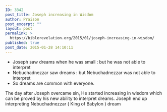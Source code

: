 ```yaml
---
ID: 3342
post_title: Joseph increasing in Wisdom
author: Praison
post_excerpt: ""
layout: post
permalink: >
  https://biblerevelation.org/2015/01/joseph-increasing-in-wisdom/
published: true
post_date: 2015-01-28 14:10:11
---
```

<ul>
	<li>Joseph saw dreams when he was small : but he was not able to interpret</li>
	<li>Nebuchadnezzar saw dreams : but Nebuchadnezzar was not able to interpret</li>
	<li>So dreams are common with everyone.</li>
</ul>
The day after Joseph overcame sin, He started increasing in wisdom which can be proved by his new ability to interpret dreams. Joseph end up interpreting Nebuchadnezzar ( King of Babylon ) dream